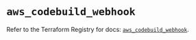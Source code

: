 # `aws_codebuild_webhook`

Refer to the Terraform Registry for docs: [`aws_codebuild_webhook`](https://registry.terraform.io/providers/hashicorp/aws/5.82.1/docs/resources/codebuild_webhook).
